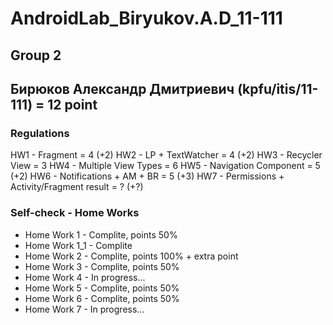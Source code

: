 # AndroidLab_Biryukov.A.D_11-111
## Group 2 

## Бирюков Александр Дмитриевич (kpfu/itis/11-111) = 12 point


### Regulations
HW1 - Fragment                                = 4 (+2)
HW2 - LP + TextWatcher                        =	4 (+2)
HW3 - Recycler View	                          = 3
HW4 - Multiple View Types	                    = 6
HW5 - Navigation Component	                  = 5 (+2)
HW6 - Notifications + AM + BR	                = 5 (+3)
HW7 - Permissions + Activity/Fragment result	= ? (+?)

### Self-check - Home Works

* Home Work 1   - Complite, points 50%
* Home Work 1_1 - Complite
* Home Work 2   - Complite, points 100% + extra point
* Home Work 3   - Complite, points 50%
* Home Work 4   - In progress...
* Home Work 5   - Complite, points 50%
* Home Work 6   - Complite, points 50%
* Home Work 7   - In progress...


